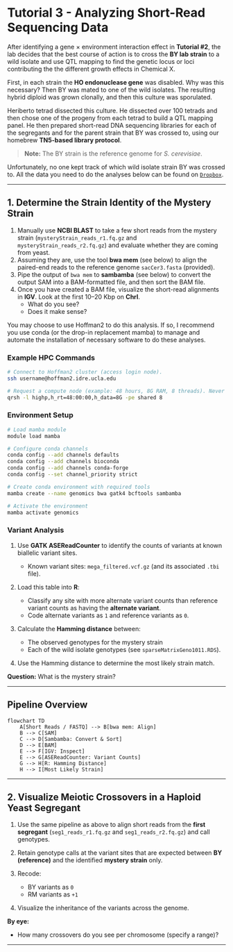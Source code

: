 # Tutorial 3 - Analyzing Short-Read Sequencing Data

After identifying a gene × environment interaction effect in **Tutorial #2**, the lab decides that the best course of action is to cross the **BY lab strain** to a wild isolate and use QTL mapping to find the genetic locus or loci contributing the the different growth effects in Chemical X.  

First, in each strain the **HO endonuclease gene** was disabled. Why was this necessary? Then BY was mated to one of the wild isolates. The resulting hybrid diploid was grown clonally, and then this culture was sporulated.

Heriberto tetrad dissected this culture. He dissected over 100 tetrads and then chose one of the progeny from each tetrad to build a QTL mapping panel. He then prepared short-read DNA sequencing libraries for each of the segregants and for the parent strain that BY was crossed to, using our homebrew **TN5-based library protocol**.  

> **Note:** The BY strain is the reference genome for *S. cerevisiae*.  

Unfortunately, no one kept track of which wild isolate strain BY was crossed to.  All the data you need to do the analyses below can be found on [`Dropbox`](https://www.dropbox.com/scl/fo/dqwsq05s7pgpwi6afnniw/AO9g05Qm-plqOhamdPbQrFE?rlkey=szf7za9204ozuzjgecrwxpirw&st=svx2bivm&dl=0).

---

## 1. Determine the Strain Identity of the Mystery Strain

1. Manually use **NCBI BLAST** to take a few short reads from the mystery strain (`mysteryStrain_reads_r1.fq.gz` and `mysteryStrain_reads_r2.fq.gz`) and evaluate whether they are coming from yeast.  
2. Assuming they are, use the tool **bwa mem** (see below) to align the paired-end reads to the reference genome `sacCer3.fasta` (provided).  
3. Pipe the output of `bwa mem` to **sambamba** (see below) to convert the output SAM into a BAM-formatted file, and then sort the BAM file.  
4. Once you have created a BAM file, visualize the short-read alignments in **IGV**. Look at the first 10–20 Kbp on **ChrI**.  
   - What do you see?  
   - Does it make sense?  

You may choose to use Hoffman2 to do this analysis. If so, I recommend you use conda (or the drop-in replacement mamba) to manage and automate the installation of necessary software to do these analyses.
### Example HPC Commands

```bash
# Connect to Hoffman2 cluster (access login node).
ssh username@hoffman2.idre.ucla.edu

# Request a compute node (example: 48 hours, 8G RAM, 8 threads). Never do compute on login node.
qrsh -l highp,h_rt=48:00:00,h_data=8G -pe shared 8
```

### Environment Setup

```bash
# Load mamba module
module load mamba

# Configure conda channels
conda config --add channels defaults
conda config --add channels bioconda
conda config --add channels conda-forge
conda config --set channel_priority strict

# Create conda environment with required tools
mamba create --name genomics bwa gatk4 bcftools sambamba

# Activate the environment
mamba activate genomics
```

### Variant Analysis

1. Use **GATK ASEReadCounter** to identify the counts of variants at known biallelic variant sites.  
   - Known variant sites: `mega_filtered.vcf.gz` (and its associated `.tbi` file).  

2. Load this table into **R**:  
   - Classify any site with more alternate variant counts than reference variant counts as having the **alternate variant**.  
   - Code alternate variants as `1` and reference variants as `0`.  

3. Calculate the **Hamming distance** between:  
   - The observed genotypes for the mystery strain  
   - Each of the wild isolate genotypes (see `sparseMatrixGeno1011.RDS`).  

4. Use the Hamming distance to determine the most likely strain match.  

**Question:** What is the mystery strain?  

---
## Pipeline Overview

```mermaid
flowchart TD
    A[Short Reads / FASTQ] --> B[bwa mem: Align]
    B --> C[SAM]
    C --> D[Sambamba: Convert & Sort]
    D --> E[BAM]
    E --> F[IGV: Inspect]
    E --> G[ASEReadCounter: Variant Counts]
    G --> H[R: Hamming Distance]
    H --> I[Most Likely Strain]
```
---

## 2. Visualize Meiotic Crossovers in a Haploid Yeast Segregant

1. Use the same pipeline as above to align short reads from the **first segregant** (`seg1_reads_r1.fq.gz` and `seg1_reads_r2.fq.gz`) and call genotypes.  
2. Retain genotype calls at the variant sites that are expected between **BY (reference)** and the identified **mystery strain** only.  
3. Recode:  
   - BY variants as `0`  
   - RM variants as `+1`  

4. Visualize the inheritance of the variants across the genome.  

**By eye:**  
- How many crossovers do you see per chromosome (specify a range)?

---


